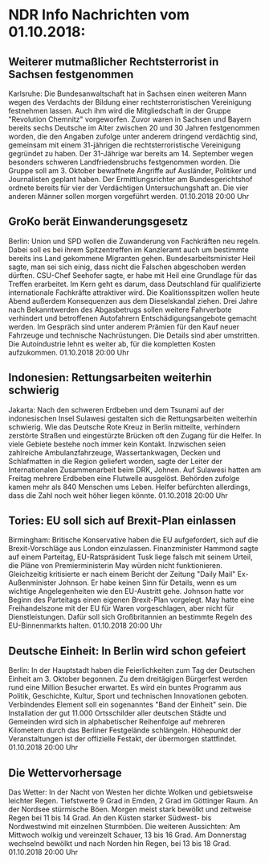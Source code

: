 # NDR Info Nachrichten vom 01.10.2018:


## Weiterer mutmaßlicher Rechtsterrorist in Sachsen festgenommen
Karlsruhe: 		Die Bundesanwaltschaft hat in Sachsen einen weiteren Mann wegen des Verdachts der Bildung einer rechtsterroristischen Vereinigung festnehmen lassen. Auch ihm wird die Mitgliedschaft in der Gruppe "Revolution Chemnitz" vorgeworfen. Zuvor waren in Sachsen und Bayern bereits sechs Deutsche im Alter zwischen 20 und 30 Jahren festgenommen worden, die den Angaben zufolge unter anderem dringend verdächtig sind, gemeinsam mit einem 31-jährigen die rechtsterroristische Vereinigung gegründet zu haben. Der 31-Jährige war bereits am 14. September wegen besonders schweren Landfriedensbruchs festgenommen worden. Die Gruppe soll am 3. Oktober bewaffnete Angriffe auf Ausländer, Politiker und Journalisten geplant haben. Der Ermittlungsrichter am Bundesgerichtshof ordnete bereits für vier der Verdächtigen Untersuchungshaft an. Die vier anderen Männer sollen morgen vorgeführt werden. 01.10.2018 20:00 Uhr 

## GroKo berät Einwanderungsgesetz
Berlin: Union und SPD wollen die Zuwanderung von Fachkräften neu regeln. Dabei soll es bei ihrem Spitzentreffen im Kanzleramt auch um bestimmte bereits ins Land gekommene Migranten gehen. Bundesarbeitsminister Heil sagte, man sei sich einig, dass nicht die Falschen abgeschoben werden dürften. CSU-Chef Seehofer sagte, er habe mit Heil eine Grundlage für das Treffen erarbeitet. Im Kern geht es darum, dass Deutschland für qualifizierte internationale Fachkräfte attraktiver wird. Die Koalitionsspitzen wollen heute Abend außerdem Konsequenzen aus dem Dieselskandal ziehen. Drei Jahre nach Bekanntwerden des Abgasbetrugs sollen  weitere Fahrverbote verhindert und betroffenen Autofahrern Entschädigungsangebote gemacht werden. Im Gespräch sind unter anderem Prämien für den Kauf neuer Fahrzeuge und technische Nachrüstungen. Die Details sind aber umstritten. Die Autoindustrie lehnt es weiter ab, für die kompletten Kosten aufzukommen. 01.10.2018 20:00 Uhr 

## Indonesien: Rettungsarbeiten weiterhin schwierig
Jakarta: Nach den schweren Erdbeben und dem Tsunami auf der indonesischen Insel Sulawesi gestalten sich die Rettungsarbeiten weiterhin schwierig. Wie das Deutsche Rote Kreuz in Berlin mitteilte, verhindern zerstörte Straßen und eingestürzte Brücken oft den Zugang für die Helfer. In viele Gebiete bestehe noch immer kein Kontakt. Inzwischen seien zahlreiche Ambulanzfahrzeuge, Wassertankwagen, Decken und Schlafmatten in die Region geliefert worden, sagte der Leiter der Internationalen Zusammenarbeit beim DRK, Johnen. Auf Sulawesi hatten am Freitag mehrere Erdbeben eine Flutwelle ausgelöst. Behörden zufolge kamen mehr als 840 Menschen ums Leben. Helfer befürchten allerdings, dass die Zahl noch weit höher liegen könnte. 01.10.2018 20:00 Uhr 

## Tories: EU soll sich auf Brexit-Plan einlassen
Birmingham: Britische Konservative haben die EU aufgefordert, sich auf die Brexit-Vorschläge aus London einzulassen. Finanzminister Hammond sagte auf einem Parteitag, EU-Ratspräsident Tusk liege falsch mit seinem Urteil, die Pläne von Premierministerin May würden nicht funktionieren. Gleichzeitig kritisierte er nach einem Bericht der Zeitung "Daily Mail" Ex-Außenminister Johnson. Er habe keinen Sinn für Details, wenn es um wichtige Angelegenheiten wie den EU-Austritt gehe. Johnson hatte vor Beginn des Parteitags einen eigenen Brexit-Plan vorgelegt. May hatte eine Freihandelszone mit der EU für Waren vorgeschlagen, aber nicht für Dienstleistungen. Dafür soll sich Großbritannien an bestimmte Regeln des EU-Binnenmarkts halten. 01.10.2018 20:00 Uhr 

## Deutsche Einheit: In Berlin wird schon gefeiert
Berlin: In der Hauptstadt haben die Feierlichkeiten zum Tag der Deutschen Einheit am 3. Oktober begonnen. Zu dem dreitägigen Bürgerfest werden rund eine Million Besucher erwartet. Es wird ein buntes Programm aus Politik, Geschichte, Kultur, Sport und technischen Innovationen geboten. Verbindendes Element soll ein sogenanntes "Band der Einheit" sein. Die Installation der gut 11.000 Ortsschilder aller deutschen Städte und Gemeinden wird sich in alphabetischer Reihenfolge auf mehreren Kilometern durch das Berliner Festgelände schlängeln. Höhepunkt der Veranstaltungen ist der offizielle Festakt, der  übermorgen stattfindet. 01.10.2018 20:00 Uhr 

## Die Wettervorhersage
Das Wetter: In der Nacht von Westen her dichte Wolken und gebietsweise leichter Regen. Tiefstwerte 9 Grad in Emden, 2 Grad im Göttinger Raum. An der Nordsee stürmische Böen. Morgen meist stark bewölkt und zeitweise Regen bei 11 bis 14 Grad. An den Küsten starker Südwest- bis Nordwestwind mit einzelnen Sturmböen. Die weiteren Aussichten: Am Mittwoch wolkig und vereinzelt Schauer, 13 bis 16 Grad. Am Donnerstag wechselnd bewölkt und nach Norden hin Regen, bei 13 bis 18 Grad. 01.10.2018 20:00 Uhr 
